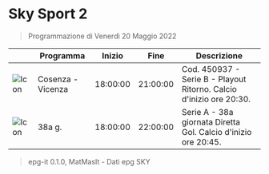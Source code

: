 # Sky Sport 2
> Programmazione di Venerdì 20 Maggio 2022

||Programma|Inizio|Fine|Descrizione|
|---|---|---|---|---|
|![Icon](https://guidatv.sky.it/uuid/4421bb45-0a24-4166-8435-8a9acd47e8e1/cover?md5ChecksumParam=b9bb4acaa09915817f0c0b1aa1973e24)|Cosenza - Vicenza|18:00:00|21:00:00|Cod. 450937 - Serie B - Playout Ritorno. Calcio d&#039;inizio ore 20:30.
|![Icon](https://guidatv.sky.it/uuid/sportcalcio_cover_gc2KOQiZI.png)|38a g.|18:00:00|22:00:00|Serie A - 38a giornata Diretta Gol. Calcio d&#039;inizio ore 20:45.



 > epg-it 0.1.0, MatMasIt - Dati epg SKY